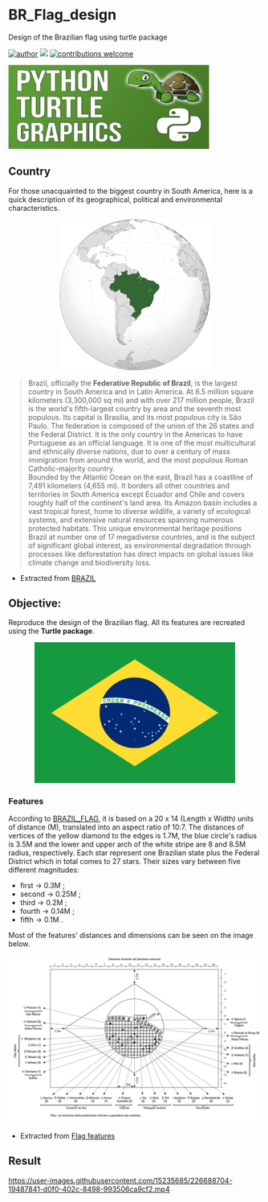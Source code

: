 # BR_Flag_design
Design of the Brazilian flag using turtle package

[![author](https://img.shields.io/badge/author-krishallam-red.svg)](https://www.linkedin.com/in/kristoffer-hallam-0200a236/) [![](https://img.shields.io/badge/python-3.7+-blue.svg)](https://www.python.org/downloads/release/python-365/) [![contributions welcome](https://img.shields.io/badge/contributions-welcome-brightgreen.svg?style=flat)](https://github.com/carlosfab/data_science/issues)

<p align="left">
  <img src="pyturtle.png" width="400">
</p>

## Country
For those unacquainted to the biggest country in South America, here is a quick description of its geographical, political and environmental characteristics.

<p align="center">
<img src="BRA_world.png" alt="br" width="300">
</p>

> Brazil, officially the **Federative Republic of Brazil**, is the largest country in South America and in Latin America. At 8.5 million square kilometers (3,300,000 sq mi) and with over 217 million people, Brazil is the world's fifth-largest country by area and the seventh most populous. Its capital is Brasília, and its most populous city is São Paulo. The federation is composed of the union of the 26 states and the Federal District. It is the only country in the Americas to have Portuguese as an official language. It is one of the most multicultural and ethnically diverse nations, due to over a century of mass immigration from around the world, and the most populous Roman Catholic-majority country.  
Bounded by the Atlantic Ocean on the east, Brazil has a coastline of 7,491 kilometers (4,655 mi). It borders all other countries and territories in South America except Ecuador and Chile and covers roughly half of the continent's land area. Its Amazon basin includes a vast tropical forest, home to diverse wildlife, a variety of ecological systems, and extensive natural resources spanning numerous protected habitats. This unique environmental heritage positions Brazil at number one of 17 megadiverse countries, and is the subject of significant global interest, as environmental degradation through processes like deforestation has direct impacts on global issues like climate change and biodiversity loss.  
* Extracted from [BRAZIL](https://en.wikipedia.org/wiki/Brazil)


## Objective:
Reproduce the design of the Brazilian flag. All its features are recreated using the **Turtle package**.

<p align="center">
  <img src="BR_flag.png" width="400">
</p>

### Features
According to [BRAZIL_FLAG](https://en.wikipedia.org/wiki/Flag_of_Brazil), it is based on a 20 x 14 (Length x Width) units of distance (M), translated into an aspect ratio of 10:7. The distances of vertices of the yellow diamond to the edges is 1.7M, the blue circle's radius is 3.5M and the lower and upper arch of the white stripe are 8 and 8.5M radius, respectively. Each star represent one Brazilian state plus the Federal District which in total comes to 27 stars. Their sizes vary between five different magnitudes:
* first  -> 0.3M ;
* second -> 0.25M ;
* third  -> 0.2M ;
* fourth -> 0.14M ;
* fifth -> 0.1M .

Most of the features' distances and dimensions can be seen on the image below.
<p align="center">
  <img src="Brazil_scheme.png" width="700">
</p>

* Extracted from [Flag features](https://en.wikipedia.org/wiki/Flag_of_Brazil#/media/File:Flag_of_Brazil_(dimensions).svg)

## Result

https://user-images.githubusercontent.com/15235685/226688704-19487841-d0f0-402c-8498-993506ca9cf2.mp4


